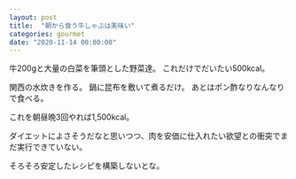 ```yaml
---
layout: post
title:  "朝から食う牛しゃぶは美味い"
categories: gourmet
date: "2020-11-14 00:00:00"
---
```


牛200gと大量の白菜を筆頭とした野菜達。
これだけでだいたい500kcal。

関西の水炊きを作る。
鍋に昆布を敷いて煮るだけ。
あとはポン酢なりなんなりで食べる。

これを朝昼晩3回やれば1,500kcal。

ダイエットによさそうだなと思いつつ、肉を安価に仕入れたい欲望との衝突でまだ実行できていない。

そろそろ安定したレシピを構築しないとな。
